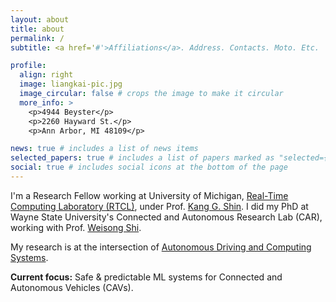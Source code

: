 ```yaml
---
layout: about
title: about
permalink: /
subtitle: <a href='#'>Affiliations</a>. Address. Contacts. Moto. Etc.

profile:
  align: right
  image: liangkai-pic.jpg
  image_circular: false # crops the image to make it circular
  more_info: >
    <p>4944 Beyster</p>
    <p>2260 Hayward St.</p>
    <p>Ann Arbor, MI 48109</p>

news: true # includes a list of news items
selected_papers: true # includes a list of papers marked as "selected={true}"
social: true # includes social icons at the bottom of the page
---
```


I'm a Research Fellow working at University of Michigan, [Real-Time Computing Laboratory (RTCL)](https://rtcl.eecs.umich.edu/rtclweb/), under Prof. [Kang G. Shin](https://web.eecs.umich.edu/~kgshin/). I did my PhD at Wayne State University's Connected and Autonomous Research Lab (CAR), working with Prof. [Weisong Shi](https://www.weisongshi.org/).

My research is at the intersection of [Autonomous Driving and Computing Systems](https://arxiv.org/abs/2009.14349).

**Current focus:** Safe & predictable ML systems for Connected and Autonomous Vehicles (CAVs).